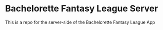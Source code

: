 # Bachelorette Fantasy League Server

This is a repo for the server-side of the Bachelorette Fantasy League App